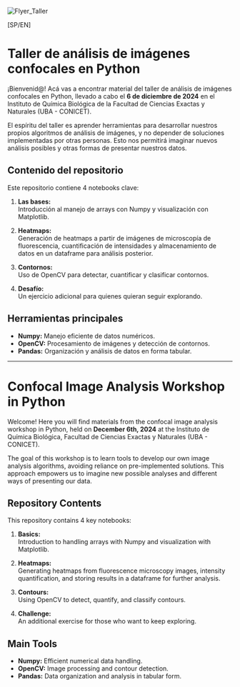 
![Flyer_Taller](https://github.com/user-attachments/assets/55f1f6da-c75d-4f85-9b23-6be92843b724)

[SP/EN]

# Taller de análisis de imágenes confocales en Python

¡Bienvenid@! Acá vas a encontrar material del taller de análisis de imágenes confocales en Python, llevado a cabo el **6 de diciembre de 2024** en el Instituto de Química Biológica de la Facultad de Ciencias Exactas y Naturales (UBA - CONICET).

El espíritu del taller es aprender herramientas para desarrollar nuestros propios algoritmos de análisis de imágenes, y no depender de soluciones implementadas por otras personas. Esto nos permitirá imaginar nuevos análisis posibles y otras formas de presentar nuestros datos.

## Contenido del repositorio

Este repositorio contiene 4 notebooks clave:

1. **Las bases:**  
   Introducción al manejo de arrays con Numpy y visualización con Matplotlib.
   
2. **Heatmaps:**  
   Generación de heatmaps a partir de imágenes de microscopía de fluorescencia, cuantificación de intensidades y almacenamiento de datos en un dataframe para análisis posterior.
   
3. **Contornos:**  
   Uso de OpenCV para detectar, cuantificar y clasificar contornos.
   
4. **Desafío:**  
   Un ejercicio adicional para quienes quieran seguir explorando.

## Herramientas principales

- **Numpy:** Manejo eficiente de datos numéricos.  
- **OpenCV:** Procesamiento de imágenes y detección de contornos.  
- **Pandas:** Organización y análisis de datos en forma tabular.

---

# Confocal Image Analysis Workshop in Python

Welcome! Here you will find materials from the confocal image analysis workshop in Python, held on **December 6th, 2024** at the Instituto de Química Biológica, Facultad de Ciencias Exactas y Naturales (UBA - CONICET).

The goal of this workshop is to learn tools to develop our own image analysis algorithms, avoiding reliance on pre-implemented solutions. This approach empowers us to imagine new possible analyses and different ways of presenting our data.

## Repository Contents

This repository contains 4 key notebooks:

1. **Basics:**  
   Introduction to handling arrays with Numpy and visualization with Matplotlib.
   
2. **Heatmaps:**  
   Generating heatmaps from fluorescence microscopy images, intensity quantification, and storing results in a dataframe for further analysis.
   
3. **Contours:**  
   Using OpenCV to detect, quantify, and classify contours.
   
4. **Challenge:**  
   An additional exercise for those who want to keep exploring.

## Main Tools

- **Numpy:** Efficient numerical data handling.  
- **OpenCV:** Image processing and contour detection.  
- **Pandas:** Data organization and analysis in tabular form.
